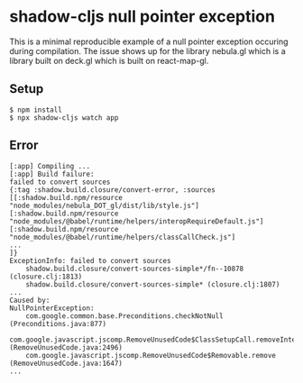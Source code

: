 # shadow-cljs null pointer exception
This is a minimal reproducible example of a null pointer exception occuring
during compilation. The issue shows up for the library nebula.gl which is a
library built on deck.gl which is built on react-map-gl.
## Setup
```
$ npm install
$ npx shadow-cljs watch app
```
## Error
```
[:app] Compiling ...
[:app] Build failure:
failed to convert sources
{:tag :shadow.build.closure/convert-error, :sources [[:shadow.build.npm/resource "node_modules/nebula_DOT_gl/dist/lib/style.js"] [:shadow.build.npm/resource "node_modules/@babel/runtime/helpers/interopRequireDefault.js"] [:shadow.build.npm/resource "node_modules/@babel/runtime/helpers/classCallCheck.js"]
...
]}
ExceptionInfo: failed to convert sources
	shadow.build.closure/convert-sources-simple*/fn--10878 (closure.clj:1813)
	shadow.build.closure/convert-sources-simple* (closure.clj:1807)
...
Caused by:
NullPointerException: 
	com.google.common.base.Preconditions.checkNotNull (Preconditions.java:877)
	com.google.javascript.jscomp.RemoveUnusedCode$ClassSetupCall.removeInternal (RemoveUnusedCode.java:2496)
	com.google.javascript.jscomp.RemoveUnusedCode$Removable.remove (RemoveUnusedCode.java:1647)
...
```
